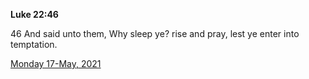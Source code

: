**Luke 22:46**

46 And said unto them, Why sleep ye? rise and pray, lest ye enter into temptation.

[Monday 17-May, 2021](https://t.me/s/daily_scripture)
